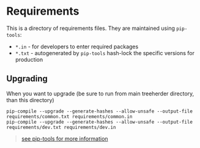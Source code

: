 
# Requirements

This is a directory of requirements files. They are maintained using `pip-tools`:

* `*.in` - for developers to enter required packages
* `*.txt` - autogenerated by `pip-tools` hash-lock the specific versions for production

## Upgrading

When you want to upgrade (be sure to run from main treeherder directory, than this directory)

    pip-compile --upgrade --generate-hashes --allow-unsafe --output-file requirements/common.txt requirements/common.in
    pip-compile --upgrade --generate-hashes --allow-unsafe --output-file requirements/dev.txt requirements/dev.in

> [see pip-tools for more information](https://pypi.org/project/pip-tools/)
